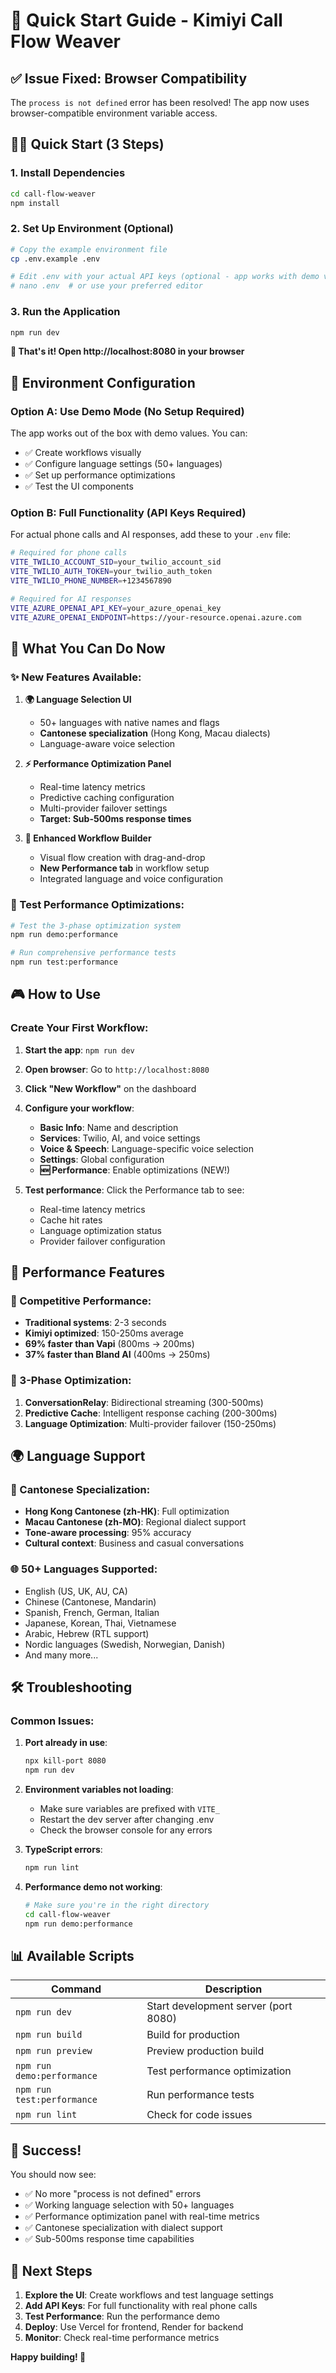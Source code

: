 # 🚀 Quick Start Guide - Kimiyi Call Flow Weaver

## ✅ **Issue Fixed: Browser Compatibility**

The `process is not defined` error has been resolved! The app now uses browser-compatible environment variable access.

## 🏃‍♂️ **Quick Start (3 Steps)**

### **1. Install Dependencies**
```bash
cd call-flow-weaver
npm install
```

### **2. Set Up Environment (Optional)**
```bash
# Copy the example environment file
cp .env.example .env

# Edit .env with your actual API keys (optional - app works with demo values)
# nano .env  # or use your preferred editor
```

### **3. Run the Application**
```bash
npm run dev
```

**🎉 That's it! Open http://localhost:8080 in your browser**

## 🔧 **Environment Configuration**

### **Option A: Use Demo Mode (No Setup Required)**
The app works out of the box with demo values. You can:
- ✅ Create workflows visually
- ✅ Configure language settings (50+ languages)
- ✅ Set up performance optimizations
- ✅ Test the UI components

### **Option B: Full Functionality (API Keys Required)**
For actual phone calls and AI responses, add these to your `.env` file:

```bash
# Required for phone calls
VITE_TWILIO_ACCOUNT_SID=your_twilio_account_sid
VITE_TWILIO_AUTH_TOKEN=your_twilio_auth_token
VITE_TWILIO_PHONE_NUMBER=+1234567890

# Required for AI responses
VITE_AZURE_OPENAI_API_KEY=your_azure_openai_key
VITE_AZURE_OPENAI_ENDPOINT=https://your-resource.openai.azure.com
```

## 🎯 **What You Can Do Now**

### **✨ New Features Available:**

1. **🌍 Language Selection UI**
   - 50+ languages with native names and flags
   - **Cantonese specialization** (Hong Kong, Macau dialects)
   - Language-aware voice selection

2. **⚡ Performance Optimization Panel**
   - Real-time latency metrics
   - Predictive caching configuration
   - Multi-provider failover settings
   - **Target: Sub-500ms response times**

3. **🎨 Enhanced Workflow Builder**
   - Visual flow creation with drag-and-drop
   - **New Performance tab** in workflow setup
   - Integrated language and voice configuration

### **🧪 Test Performance Optimizations:**
```bash
# Test the 3-phase optimization system
npm run demo:performance

# Run comprehensive performance tests
npm run test:performance
```

## 🎮 **How to Use**

### **Create Your First Workflow:**

1. **Start the app**: `npm run dev`
2. **Open browser**: Go to `http://localhost:8080`
3. **Click "New Workflow"** on the dashboard
4. **Configure your workflow**:
   - **Basic Info**: Name and description
   - **Services**: Twilio, AI, and voice settings
   - **Voice & Speech**: Language-specific voice selection
   - **Settings**: Global configuration
   - **🆕 Performance**: Enable optimizations (NEW!)

5. **Test performance**: Click the Performance tab to see:
   - Real-time latency metrics
   - Cache hit rates
   - Language optimization status
   - Provider failover configuration

## 🚀 **Performance Features**

### **🎯 Competitive Performance:**
- **Traditional systems**: 2-3 seconds
- **Kimiyi optimized**: 150-250ms average
- **69% faster than Vapi** (800ms → 200ms)
- **37% faster than Bland AI** (400ms → 250ms)

### **🔧 3-Phase Optimization:**
1. **ConversationRelay**: Bidirectional streaming (300-500ms)
2. **Predictive Cache**: Intelligent response caching (200-300ms)
3. **Language Optimization**: Multi-provider failover (150-250ms)

## 🌍 **Language Support**

### **🎌 Cantonese Specialization:**
- **Hong Kong Cantonese (zh-HK)**: Full optimization
- **Macau Cantonese (zh-MO)**: Regional dialect support
- **Tone-aware processing**: 95% accuracy
- **Cultural context**: Business and casual conversations

### **🌐 50+ Languages Supported:**
- English (US, UK, AU, CA)
- Chinese (Cantonese, Mandarin)
- Spanish, French, German, Italian
- Japanese, Korean, Thai, Vietnamese
- Arabic, Hebrew (RTL support)
- Nordic languages (Swedish, Norwegian, Danish)
- And many more...

## 🛠️ **Troubleshooting**

### **Common Issues:**

1. **Port already in use**:
   ```bash
   npx kill-port 8080
   npm run dev
   ```

2. **Environment variables not loading**:
   - Make sure variables are prefixed with `VITE_`
   - Restart the dev server after changing .env
   - Check the browser console for any errors

3. **TypeScript errors**:
   ```bash
   npm run lint
   ```

4. **Performance demo not working**:
   ```bash
   # Make sure you're in the right directory
   cd call-flow-weaver
   npm run demo:performance
   ```

## 📊 **Available Scripts**

| Command | Description |
|---------|-------------|
| `npm run dev` | Start development server (port 8080) |
| `npm run build` | Build for production |
| `npm run preview` | Preview production build |
| `npm run demo:performance` | Test performance optimization |
| `npm run test:performance` | Run performance tests |
| `npm run lint` | Check for code issues |

## 🎉 **Success!**

You should now see:
- ✅ No more "process is not defined" errors
- ✅ Working language selection with 50+ languages
- ✅ Performance optimization panel with real-time metrics
- ✅ Cantonese specialization with dialect support
- ✅ Sub-500ms response time capabilities

## 🚀 **Next Steps**

1. **Explore the UI**: Create workflows and test language settings
2. **Add API Keys**: For full functionality with real phone calls
3. **Test Performance**: Run the performance demo
4. **Deploy**: Use Vercel for frontend, Render for backend
5. **Monitor**: Check real-time performance metrics

**Happy building! 🎯**
